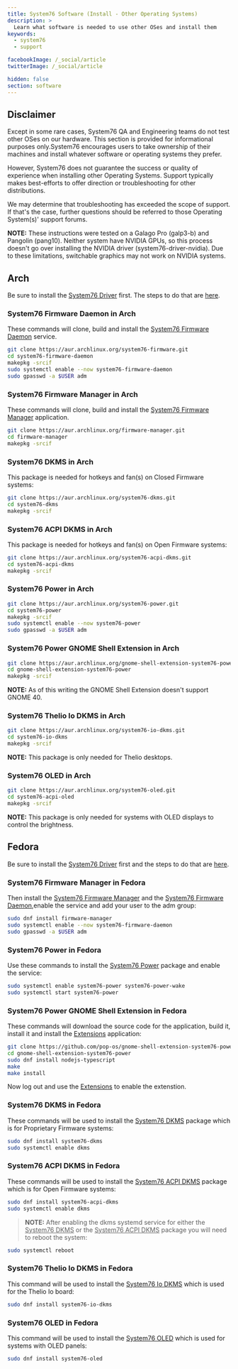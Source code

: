 ```yaml
---
title: System76 Software (Install - Other Operating Systems)
description: >
  Learn what software is needed to use other OSes and install them
keywords:
  - system76
  - support

facebookImage: /_social/article
twitterImage: /_social/article

hidden: false
section: software
---
```


## Disclaimer

Except in some rare cases, System76 QA and Engineering teams do not test other OSes on our hardware. This section is provided for informational purposes only.System76 encourages users to take ownership of their machines and install whatever software or operating systems they prefer.

However, System76 does not guarantee the success or quality of experience when installing other Operating Systems.
Support typically makes best-efforts to offer direction or troubleshooting for other distributions.

We may determine that troubleshooting has exceeded the scope of support. If that's the case, further questions should be referred to those Operating System(s)' support forums.

**NOTE:** These instructions were tested on a Galago Pro (galp3-b) and Pangolin (pang10). Neither system have NVIDIA GPUs, so this process doesn't go over installing the NVIDIA driver (system76-driver-nvidia). Due to these limitations, switchable graphics may not work on NVIDIA systems.

## Arch

Be sure to install the <u>System76 Driver</u> first. The steps to do that are [here](/articles/system76-driver).

### System76 Firmware Daemon in Arch

These commands will clone, build and install the <u>System76 Firmware Daemon</u> service.

```bash
git clone https://aur.archlinux.org/system76-firmware.git
cd system76-firmware-daemon
makepkg -srcif
sudo systemctl enable --now system76-firmware-daemon
sudo gpasswd -a $USER adm
```

### System76 Firmware Manager in Arch

These commands will clone, build and install the <u>System76 Firmware Manager</u> application.

```bash
git clone https://aur.archlinux.org/firmware-manager.git
cd firmware-manager
makepkg -srcif
```

### System76 DKMS in Arch

This package is needed for hotkeys and fan(s) on Closed Firmware systems:

```bash
git clone https://aur.archlinux.org/system76-dkms.git
cd system76-dkms
makepkg -srcif
```

### System76 ACPI DKMS in Arch

This package is needed for hotkeys and fan(s) on Open Firmware systems:

```bash
git clone https://aur.archlinux.org/system76-acpi-dkms.git
cd system76-acpi-dkms
makepkg -srcif
```

### System76 Power in Arch

```bash
git clone https://aur.archlinux.org/system76-power.git
cd system76-power
makepkg -srcif
sudo systemctl enable --now system76-power
sudo gpasswd -a $USER adm
```

### System76 Power GNOME Shell Extension in Arch

```bash
git clone https://aur.archlinux.org/gnome-shell-extension-system76-power-git.git
cd gnome-shell-extension-system76-power
makepkg -srcif
```

**NOTE:** As of this writing the GNOME Shell Extension doesn't support GNOME 40.

### System76 Thelio Io DKMS in Arch

```bash
git clone https://aur.archlinux.org/system76-io-dkms.git
cd system76-io-dkms
makepkg -srcif
```

**NOTE:** This package is only needed for Thelio desktops.

### System76 OLED in Arch

```bash
git clone https://aur.archlinux.org/system76-oled.git
cd system76-acpi-oled
makepkg -srcif
```

**NOTE:** This package is only needed for systems with OLED displays to control the brightness.

## Fedora

Be sure to install the <u>System76 Driver</u> first and the steps to do that are [here](/articles/system76-driver).

### System76 Firmware Manager in Fedora

Then install the <u>System76 Firmware Manager</u> and the <u>System76 Firmware Daemon</u>,enable the service and add your user to the adm group:

```bash
sudo dnf install firmware-manager
sudo systemctl enable --now system76-firmware-daemon
sudo gpasswd -a $USER adm
```

### System76 Power in Fedora

Use these commands to install the <u>System76 Power</u> package and enable the service:

```bash
sudo systemctl enable system76-power system76-power-wake
sudo systemctl start system76-power
```

### System76 Power GNOME Shell Extension in Fedora

These commands will download the source code for the application, build it, install it and install the <u>Extensions</u> application:

```bash
git clone https://github.com/pop-os/gnome-shell-extension-system76-power.git
cd gnome-shell-extension-system76-power
sudo dnf install nodejs-typescript
make
make install
```

Now log out and use the <u>Extensions</u> to enable the extenstion.

### System76 DKMS in Fedora

These commands will be used to install the <u>System76 DKMS</u> package which is for Proprietary Firmware systems:

```bash
sudo dnf install system76-dkms
sudo systemctl enable dkms
```

### System76 ACPI DKMS in Fedora

These commands will be used to install the <u>System76 ACPI DKMS</u> package which is for Open Firmware systems:

```bash
sudo dnf install system76-acpi-dkms
sudo systemctl enable dkms
```

> **NOTE:** After enabling the dkms systemd service for either the <u>System76 DKMS</u> or the <u>System76 ACPI DKMS</u> package you will need to reboot the system:

```bash
sudo systemctl reboot
```

### System76 Thelio Io DKMS in Fedora

This command will be used to install the <u>System76 Io DKMS</u> which is used for the Thelio Io board:

```bash
sudo dnf install system76-io-dkms
```

### System76 OLED in Fedora

This command will be used to install the <u>System76 OLED</u> which is used for systems with OLED panels:

```bash
sudo dnf install system76-oled
```
